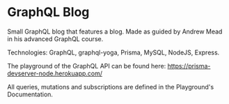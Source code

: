 # GraphQL Blog

Small GraphQL blog that features a blog. Made as guided by Andrew Mead in his advanced GraphQL course.

Technologies: GraphQL, graphql-yoga, Prisma, MySQL, NodeJS, Express.

The playground of the GraphQL API can be found here: https://prisma-devserver-node.herokuapp.com/

All queries, mutations and subscriptions are defined in the Playground's Documentation.
